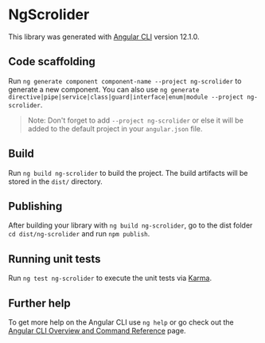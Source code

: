 # NgScrolider

This library was generated with [Angular CLI](https://github.com/angular/angular-cli) version 12.1.0.

## Code scaffolding

Run `ng generate component component-name --project ng-scrolider` to generate a new component. You can also use `ng generate directive|pipe|service|class|guard|interface|enum|module --project ng-scrolider`.
> Note: Don't forget to add `--project ng-scrolider` or else it will be added to the default project in your `angular.json` file. 

## Build

Run `ng build ng-scrolider` to build the project. The build artifacts will be stored in the `dist/` directory.

## Publishing

After building your library with `ng build ng-scrolider`, go to the dist folder `cd dist/ng-scrolider` and run `npm publish`.

## Running unit tests

Run `ng test ng-scrolider` to execute the unit tests via [Karma](https://karma-runner.github.io).

## Further help

To get more help on the Angular CLI use `ng help` or go check out the [Angular CLI Overview and Command Reference](https://angular.io/cli) page.
